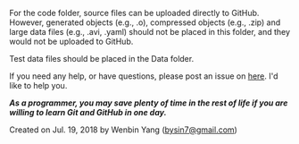 For the code folder, source files can be uploaded directly to GitHub. However, generated objects (e.g., .o), compressed objects (e.g., .zip) and large data files (e.g., .avi, .yaml) should not be placed in this folder, and they would not be uploaded to GitHub.

Test data files should be placed in the Data folder.

If you need any help, or have questions, please post an issue on [here](https://github.com/Wenlab/Template-Project-Repository/issues). I'd like to help you.

**_As a programmer, you may save plenty of time in the rest of life if you are willing to learn Git and GitHub in one day._**

Created on Jul. 19, 2018 by Wenbin Yang (bysin7@gmail.com)